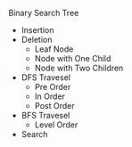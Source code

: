 Binary Search Tree
  - Insertion
  - Deletion
      - Leaf Node
      - Node with One Child
      - Node with Two Children
  - DFS Travesel
      - Pre Order
      - In Order
      - Post Order
  - BFS Travesel
      - Level Order
  - Search 
